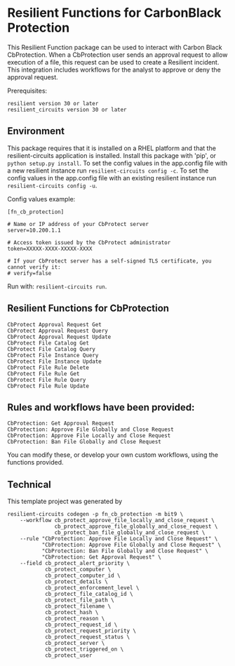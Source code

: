 # Resilient Functions for CarbonBlack Protection

This Resilient Function package can be used to interact with Carbon Black CbProtection.
When a CbProtection user sends an approval request to allow execution of a file,
this request can be used to create a Resilient incident.  This integration includes
workflows for the analyst to approve or deny the approval request.

Prerequisites:
```
resilient version 30 or later
resilient_circuits version 30 or later
```

## Environment

This package requires that it is installed on a RHEL platform and that the resilient-circuits application is installed.
Install this package with 'pip', or `python setup.py install`.
To set the config values in the app.config file with a new resilient instance run `resilient-circuits config -c`.
To set the config values in the app.config file with an existing resilient instance run `resilient-circuits config -u`.

Config values example:
```
[fn_cb_protection]

# Name or IP address of your CbProtect server
server=10.200.1.1

# Access token issued by the CbProtect administrator
token=XXXXX-XXXX-XXXXX-XXXX

# If your CbProtect server has a self-signed TLS certificate, you cannot verify it:
# verify=false
```

Run with: `resilient-circuits run`.

## Resilient Functions for CbProtection
```
CbProtect Approval Request Get
CbProtect Approval Request Query
CbProtect Approval Request Update
CbProtect File Catalog Get
CbProtect File Catalog Query
CbProtect File Instance Query
CbProtect File Instance Update
CbProtect File Rule Delete
CbProtect File Rule Get
CbProtect File Rule Query
CbProtect File Rule Update
```
## Rules and workflows have been provided:
```
CbProtection: Get Approval Request
CbProtection: Approve File Globally and Close Request
CbProtection: Approve File Locally and Close Request
CbProtection: Ban File Globally and Close Request
```
You can modify these, or develop your own custom workflows, using the functions provided.


## Technical

This template project was generated by

    resilient-circuits codegen -p fn_cb_protection -m bit9 \
        --workflow cb_protect_approve_file_locally_and_close_request \
                   cb_protect_approve_file_globally_and_close_request \
                   cb_protect_ban_file_globally_and_close_request \
        --rule "CbProtection: Approve File Locally and Close Request" \
               "CbProtection: Approve File Globally and Close Request" \
               "CbProtection: Ban File Globally and Close Request" \
               "CbProtection: Get Approval Request" \
        --field cb_protect_alert_priority \
                cb_protect_computer \
                cb_protect_computer_id \
                cb_protect_details \
                cb_protect_enforcement_level \
                cb_protect_file_catalog_id \
                cb_protect_file_path \
                cb_protect_filename \
                cb_protect_hash \
                cb_protect_reason \
                cb_protect_request_id \
                cb_protect_request_priority \
                cb_protect_request_status \
                cb_protect_server \
                cb_protect_triggered_on \
                cb_protect_user

